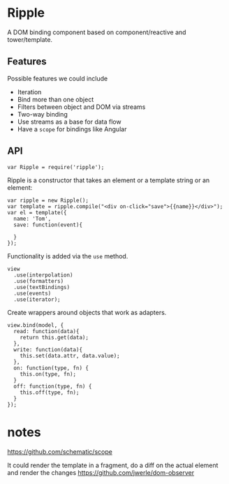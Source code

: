 # Ripple

A DOM binding component based on component/reactive and tower/template.

## Features

Possible features we could include

* Iteration
* Bind more than one object
* Filters between object and DOM via streams
* Two-way binding
* Use streams as a base for data flow
* Have a `scope` for bindings like Angular

## API

```
var Ripple = require('ripple');
```

Ripple is a constructor that takes an element or a template string or an element:

```
var ripple = new Ripple();
var template = ripple.compile("<div on-click="save">{{name}}</div>");
var el = template({
  name: 'Tom',
  save: function(event){

  }
});

```

Functionality is added via the `use` method.

```
view
  .use(interpolation)
  .use(formatters)
  .use(textBindings)
  .use(events)
  .use(iterator);
```

Create wrappers around objects that work as adapters.

```
view.bind(model, {
  read: function(data){
  	return this.get(data);
  },
  write: function(data){
  	this.set(data.attr, data.value);
  },
  on: function(type, fn) {
  	this.on(type, fn);
  }
  off: function(type, fn) {
  	this.off(type, fn);
  }
});
```

# notes

https://github.com/schematic/scope

It could render the template in a fragment, do a diff on the actual
element and render the changes
https://github.com/jwerle/dom-observer
